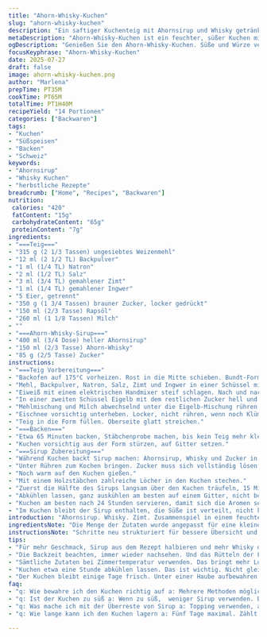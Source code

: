 ```yaml
---
title: "Ahorn-Whisky-Kuchen"
slug: "ahorn-whisky-kuchen"
description: "Ein saftiger Kuchenteig mit Ahornsirup und Whisky getränkt. Locker durch geschlagene Eiweiße, aromatisiert mit Zimt und Ingwer. Backzeit etwa eine Stunde. Nach dem Backen mit warmem Sirup durchtränkt. Lässt sich bis zu fünf Tage aufbewahren, schmeckt intensiver nach zwei Tagen. Süß, würzig, feucht. Ein Bundt-Kuchen mit spezieller Note - bringt Herbst und Winter ins Haus."
metaDescription: "Ahorn-Whisky-Kuchen ist ein feuchter, süßer Kuchen mit Zimt. Perfekt für Herbst und Winter. Intensiv und aromatisch, ideal für gesellige Anlässe."
ogDescription: "Genießen Sie den Ahorn-Whisky-Kuchen. Süße und Würze vereint für unvergessliche Kuchenerlebnisse. Kräftig, feucht und voller Geschmack."
focusKeyphrase: "Ahorn-Whisky-Kuchen"
date: 2025-07-27
draft: false
image: ahorn-whisky-kuchen.png
author: "Marlena"
prepTime: PT35M
cookTime: PT65M
totalTime: PT1H40M
recipeYield: "14 Portionen"
categories: ["Backwaren"]
tags:
- "Kuchen"
- "Süßspeisen"
- "Backen"
- "Schweiz"
keywords:
- "Ahornsirup"
- "Whisky Kuchen"
- "herbstliche Rezepte"
breadcrumb: ["Home", "Recipes", "Backwaren"]
nutrition: 
 calories: "420"
 fatContent: "15g"
 carbohydrateContent: "65g"
 proteinContent: "7g"
ingredients:
- "===Teig==="
- "315 g (2 1/3 Tassen) ungesiebtes Weizenmehl"
- "12 ml (2 1/2 TL) Backpulver"
- "1 ml (1/4 TL) Natron"
- "2 ml (1/2 TL) Salz"
- "3 ml (3/4 TL) gemahlener Zimt"
- "1 ml (1/4 TL) gemahlener Ingwer"
- "5 Eier, getrennt"
- "350 g (1 3/4 Tassen) brauner Zucker, locker gedrückt"
- "150 ml (2/3 Tasse) Rapsöl"
- "260 ml (1 1/8 Tassen) Milch"
- ""
- "===Ahorn-Whisky-Sirup==="
- "400 ml (3/4 Dose) heller Ahornsirup"
- "150 ml (2/3 Tasse) Ahorn-Whisky"
- "85 g (2/5 Tasse) Zucker"
instructions:
- "===Teig Vorbereitung==="
- "Backofen auf 175°C vorheizen. Rost in die Mitte schieben. Bundt-Form gut einfetten und mit Mehl bestäuben."
- "Mehl, Backpulver, Natron, Salz, Zimt und Ingwer in einer Schüssel mischen. Beiseitestellen."
- "Eiweiß mit einem elektrischen Handmixer steif schlagen. Nach und nach 175 g Zucker einrieseln lassen. Weiterschlagen bis steife Spitzen entstehen. Zur Seite stellen."
- "In einer zweiten Schüssel Eigelb mit dem restlichen Zucker hell und schaumig schlagen. Öl zugeben und kurz verrühren."
- "Mehlmischung und Milch abwechselnd unter die Eigelb-Mischung rühren, auf kleiner Stufe. Nicht zu lange."
- "Eischnee vorsichtig unterheben. Locker, nicht rühren, wenn noch Klümpchen bleiben, keine Panik."
- "Teig in die Form füllen. Oberseite glatt streichen."
- "===Backen==="
- "Etwa 65 Minuten backen, Stäbchenprobe machen, bis kein Teig mehr kleben bleibt. Herausnehmen, 20 Minuten abkühlen lassen."
- "Kuchen vorsichtig aus der Form stürzen, auf Gitter setzen."
- "===Sirup Zubereitung==="
- "Während Kuchen backt Sirup machen: Ahornsirup, Whisky und Zucker in einen kleinen Topf geben."
- "Unter Rühren zum Kochen bringen. Zucker muss sich vollständig lösen. Ein bis zwei Minuten köcheln lassen, dann vom Herd nehmen."
- "Noch warm auf den Kuchen gießen."
- "Mit einem Holzstäbchen zahlreiche Löcher in den Kuchen stechen."
- "Zuerst die Hälfte des Sirups langsam über den Kuchen träufeln, 15 Minuten einziehen lassen. Dann wenden und restlichen Sirup nach und nach eingießen."
- "Abkühlen lassen, ganz auskühlen am besten auf einem Gitter, nicht bedecken."
- "Kuchen am besten nach 24 Stunden servieren, damit sich die Aromen setzen können."
- "Im Kuchen bleibt der Sirup enthalten, die Süße ist verteilt, nicht klebrig. Unter einer Haube oder Glocke hält sich der Kuchen bis zu 5 Tage."
introduction: "Ahornsirup. Whisky. Zimt. Zusammenspiel in einem feuchten Kuchen. Eiweiß steif geschlagen, macht ihn luftig. Der Teig süß, leicht gewürzt. Nicht zu viel – Balance. Backen, bis goldbraun. Warmen Sirup reingießen, Löcher stechen, damit der Geschmack tief eindringt. Der Duft füllt die Küche, zieht in die Nase. Nach zwei Tagen noch besser – das Aroma intensiviert, der Kuchen saftiger. Einfach, doch besondere Zutaten. Für Gäste, Familie, Wochenenden."
ingredientsNote: "Die Menge der Zutaten wurde angepasst für eine kleinere Form und intensiveren Geschmack. Zimt wurde reduziert und durch Ingwer ersetzt für eine feurige Note. Ahorn-Whisky statt einfacher Whisky, um das Ahornaroma zu verstärken. Der Zucker wurde leicht reduziert, damit der natürliche Geschmack des Ahornsirups stärker hervorsticht. Rapsöl statt neutralem Pflanzenöl verwendet, gibt eine leichte, aber nicht störende Note. Milchmenge leicht erhöht, damit der Teig lockerer wird. Eier getrennt für Volumen; das Steifschlagen der Eiweiße ist entscheidend, nicht überspringen."
instructionsNote: "Schritte neu strukturiert für bessere Übersicht und effizientes Arbeiten. Vorheizen zuerst, dann Teigmischung vorbereiten. Eischnee später separat schlagen, damit er fluffig bleibt. Keine Eile beim Unterheben – wichtig ist das schonende Arbeiten. Backzeit leicht verlängert, um den dickeren Sirup einzuschließen und nicht zu oft öffnen. Sirup kann auch in einem kleinen Topf reduziert werden, aber nur kurz und nicht zu dickflüssig, damit er in den Kuchen einsickert. Nach dem Tränken Kuchen gut abkühlen lassen vor dem Servieren und bestenfalls über Nacht ruhen lassen. So verteilt sich das Aroma ausreichend."
tips:
- "Für mehr Geschmack, Sirup aus dem Rezept halbieren und mehr Whisky dazugeben. Der Kuchen braucht Zeit, mehr Aromen entfalten sich nach 48 Stunden.  Pausieren, atmen. Schokolade zur Mischung? Gute Idee, macht's dekadent. Ein paar Nüsse? Geht auch, crunchy dazu. Stäbchenprobe nicht vergessen."
- "Die Backzeit beachten, immer wieder nachsehen. Und das Rütteln der Form helfen den Teig gleichmäßig zu backen. Temperatur im Auge behalten. Viel zu heiß? Oder zu kalt? Verwirrend. Die Backzeit wird zur Herausforderung. Richtig zielen! Zimt unterdrücken oder hervorheben? Ganz nach Lust und Laune."
- "Sämtliche Zutaten bei Zimmertemperatur verwenden. Das bringt mehr Luft rein. Aniht schleudern! Eiweiße steif, aber nicht zu viel. 30 % Feuchtigkeitsgehalt ist das Ziel. Weiter rühren, wenn nötig.  Anpassen, nach Gefühl backen, so wird's echt. Geduld bringt guten Kuchen."
- "Kuchen etwa eine Stunde abkühlen lassen. Das ist wichtig. Nicht gleich schneiden, erschwert die Stücke. Sirup wirklich heiß, einmassieren in den Kuchen. Lochmuster ist entscheidend, damit alles durchdringt. Elegant ist nicht das Ziel. Die besten Stücke sind die, die schimmeln."
- "Der Kuchen bleibt einige Tage frisch. Unter einer Haube aufbewahren. Zunächst ist die Kruste knusprig, dann wird sie weich, wenn eingewickelt. Jemand mag es anders? Variieren kann man die Äpfel, doch achte auf den Zuckergehalt insgesamt. Den Espresso als Topping? Top! "
faq:
- "q: Wie bewahre ich den Kuchen richtig auf a: Mehrere Methoden möglich. Kühl? Zimmertemperatur? Kleiner Behälter. Ganze Woche bleibt er frisch. Nicht bedecken. Oder Abdeckhaube. Feuchtigkeit. Willie in Box. Geht auch. Achten auf Luftzirkulation."
- "q: Ist der Kuchen zu süß a: Wenn zu süß,  weniger Sirup verwenden. Balance finden zwischen Ahorn und Whisky. Alternativ weniger Zucker, aber mehr Gewürze. Für scharfes, leicht herbes Aroma, etwas mehr Ingwer, minimal. Neutralisieren mit Sahne? Balance wichtig."
- "q: Was mache ich mit der Überreste von Sirup a: Topping verwenden, auf Pancakes oder Waffeln. Reste im Kühlschrank lagern, haltbar. Aufbewahrung in kleinen Behältern, man weiß ja nie. Kein Parfumgeschmack, klare Aromen. Oder einfrieren. Entscheide."
- "q: Wie lange kann ich den Kuchen lagern a: Fünf Tage maximal. Zählt ab dem Backtag. Er wird weicher, intensiver, aber muss mit Luft klarkommen. Mischungen gut abdecken. Kühler Raum ist besser als Heizung. Schimmelgefahr? Vorbeugen! "

---
```

